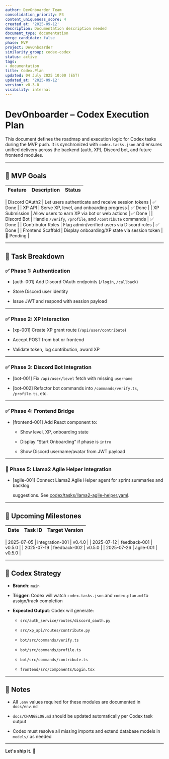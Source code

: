```yaml
---
author: DevOnboarder Team
consolidation_priority: P3
content_uniqueness_score: 4
created_at: '2025-09-12'
description: Documentation description needed
document_type: documentation
merge_candidate: false
phase: MVP
project: DevOnboarder
similarity_group: codex-codex
status: active
tags:
- documentation
title: Codex.Plan
updated: 04 July 2025 10:00 (EST)
updated_at: '2025-09-12'
version: v0.3.0
visibility: internal
---
```


# DevOnboarder – Codex Execution Plan

This document defines the roadmap and execution logic for Codex tasks during the
MVP push. It is synchronized with `codex.tasks.json` and ensures unified
delivery across the backend (auth, XP), Discord bot, and future frontend
modules.

---

## 🎯 MVP Goals

| Feature           | Description                                              | Status     |
| ----------------- | -------------------------------------------------------- | ---------- |

| Discord OAuth2    | Let users authenticate and receive session tokens        | ✅ Done    |
| XP API            | Serve XP, level, and onboarding progress                 | ✅ Done    |
| XP Submission     | Allow users to earn XP via bot or web actions            | ✅ Done    |
| Discord Bot       | Handle `/verify`, `/profile`, and `/contribute` commands | ✅ Done    |
| Contributor Roles | Flag admin/verified users via Discord roles              | ✅ Done    |
| Frontend Scaffold | Display onboarding/XP state via session token            | 🔧 Pending |

---

## 🧩 Task Breakdown

### ✅ Phase 1: Authentication

- [auth-001] Add Discord OAuth endpoints (`/login`, `/callback`)

- Store Discord user identity

- Issue JWT and respond with session payload

---

### ✅ Phase 2: XP Interaction

- [xp-001] Create XP grant route (`/api/user/contribute`)

- Accept POST from bot or frontend

- Validate token, log contribution, award XP

---

### ✅ Phase 3: Discord Bot Integration

- [bot-001] Fix `/api/user/level` fetch with missing `username`

- [bot-002] Refactor bot commands into `/commands/verify.ts`, `/profile.ts`, etc.

---

### ✅ Phase 4: Frontend Bridge

- [frontend-001] Add React component to:

    - Show level, XP, onboarding state

    - Display “Start Onboarding” if phase is `intro`

    - Show Discord username/avatar from JWT payload

---

### 🚧 Phase 5: Llama2 Agile Helper Integration

- [agile-001] Connect Llama2 Agile Helper agent for sprint summaries and backlog

  suggestions. See
  [codex/tasks/llama2-agile-helper.yaml](codex/tasks/llama2-agile-helper.yaml).

---

## 📆 Upcoming Milestones

| Date       | Task ID         | Target Version |
| ---------- | --------------- | -------------- |

| 2025-07-05 | integration-001 | v0.4.0         |
| 2025-07-12 | feedback-001    | v0.5.0         |
| 2025-07-19 | feedback-002    | v0.5.0         |
| 2025-07-26 | agile-001       | v0.5.0         |

---

## 🧠 Codex Strategy

- **Branch**: `main`

- **Trigger**: Codex will watch `codex.tasks.json` and `codex.plan.md` to assign/track completion

- **Expected Output**: Codex will generate:

    - `src/auth_service/routes/discord_oauth.py`

    - `src/xp_api/routes/contribute.py`

    - `bot/src/commands/verify.ts`

    - `bot/src/commands/profile.ts`

    - `bot/src/commands/contribute.ts`

    - `frontend/src/components/Login.tsx`

---

## 📌 Notes

- All `.env` values required for these modules are documented in `docs/env.md`

- `docs/CHANGELOG.md` should be updated automatically per Codex task output

- Codex must resolve all missing imports and extend database models in `models/` as needed

---

**Let's ship it.** 🚀
